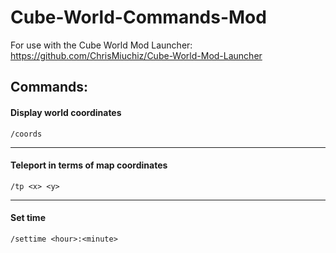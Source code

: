 # Cube-World-Commands-Mod
For use with the Cube World Mod Launcher: https://github.com/ChrisMiuchiz/Cube-World-Mod-Launcher

## Commands:
  #### Display world coordinates
  
    /coords
    
 ---
 
 #### Teleport in terms of map coordinates

    /tp <x> <y>
 
 ---
 
 #### Set time
 
    /settime <hour>:<minute>
    
